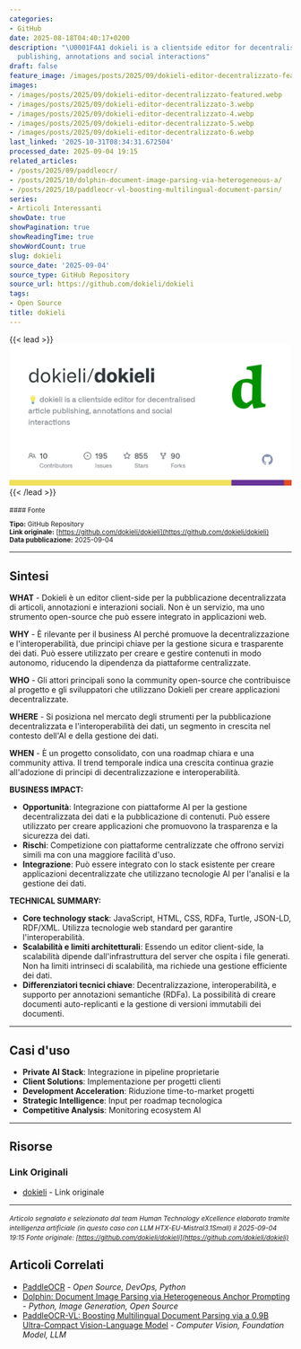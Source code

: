 ```yaml
---
categories:
- GitHub
date: 2025-08-18T04:40:17+0200
description: "\U0001F4A1 dokieli is a clientside editor for decentralised article
  publishing, annotations and social interactions"
draft: false
feature_image: /images/posts/2025/09/dokieli-editor-decentralizzato-featured.webp
images:
- /images/posts/2025/09/dokieli-editor-decentralizzato-featured.webp
- /images/posts/2025/09/dokieli-editor-decentralizzato-3.webp
- /images/posts/2025/09/dokieli-editor-decentralizzato-4.webp
- /images/posts/2025/09/dokieli-editor-decentralizzato-5.webp
- /images/posts/2025/09/dokieli-editor-decentralizzato-6.webp
last_linked: '2025-10-31T08:34:31.672504'
processed_date: 2025-09-04 19:15
related_articles:
- /posts/2025/09/paddleocr/
- /posts/2025/10/dolphin-document-image-parsing-via-heterogeneous-a/
- /posts/2025/10/paddleocr-vl-boosting-multilingual-document-parsin/
series:
- Articoli Interessanti
showDate: true
showPagination: true
showReadingTime: true
showWordCount: true
slug: dokieli
source_date: '2025-09-04'
source_type: GitHub Repository
source_url: https://github.com/dokieli/dokieli
tags:
- Open Source
title: dokieli
---
```


{{< lead >}}
![Featured image](/images/posts/2025/09/dokieli-editor-decentralizzato-featured.webp)
{{< /lead >}}

<small>
#### Fonte

**Tipo:** GitHub Repository  
**Link originale:** [https://github.com/dokieli/dokieli](https://github.com/dokieli/dokieli)  
**Data pubblicazione:** 2025-09-04

</small>

---

## Sintesi

**WHAT** - Dokieli è un editor client-side per la pubblicazione decentralizzata di articoli, annotazioni e interazioni sociali. Non è un servizio, ma uno strumento open-source che può essere integrato in applicazioni web.

**WHY** - È rilevante per il business AI perché promuove la decentralizzazione e l'interoperabilità, due principi chiave per la gestione sicura e trasparente dei dati. Può essere utilizzato per creare e gestire contenuti in modo autonomo, riducendo la dipendenza da piattaforme centralizzate.

**WHO** - Gli attori principali sono la community open-source che contribuisce al progetto e gli sviluppatori che utilizzano Dokieli per creare applicazioni decentralizzate.

**WHERE** - Si posiziona nel mercato degli strumenti per la pubblicazione decentralizzata e l'interoperabilità dei dati, un segmento in crescita nel contesto dell'AI e della gestione dei dati.

**WHEN** - È un progetto consolidato, con una roadmap chiara e una community attiva. Il trend temporale indica una crescita continua grazie all'adozione di principi di decentralizzazione e interoperabilità.

**BUSINESS IMPACT:**
- **Opportunità**: Integrazione con piattaforme AI per la gestione decentralizzata dei dati e la pubblicazione di contenuti. Può essere utilizzato per creare applicazioni che promuovono la trasparenza e la sicurezza dei dati.
- **Rischi**: Competizione con piattaforme centralizzate che offrono servizi simili ma con una maggiore facilità d'uso.
- **Integrazione**: Può essere integrato con lo stack esistente per creare applicazioni decentralizzate che utilizzano tecnologie AI per l'analisi e la gestione dei dati.

**TECHNICAL SUMMARY:**
- **Core technology stack**: JavaScript, HTML, CSS, RDFa, Turtle, JSON-LD, RDF/XML. Utilizza tecnologie web standard per garantire l'interoperabilità.
- **Scalabilità e limiti architetturali**: Essendo un editor client-side, la scalabilità dipende dall'infrastruttura del server che ospita i file generati. Non ha limiti intrinseci di scalabilità, ma richiede una gestione efficiente dei dati.
- **Differenziatori tecnici chiave**: Decentralizzazione, interoperabilità, e supporto per annotazioni semantiche (RDFa). La possibilità di creare documenti auto-replicanti e la gestione di versioni immutabili dei documenti.

---

## Casi d'uso

- **Private AI Stack**: Integrazione in pipeline proprietarie
- **Client Solutions**: Implementazione per progetti clienti
- **Development Acceleration**: Riduzione time-to-market progetti
- **Strategic Intelligence**: Input per roadmap tecnologica
- **Competitive Analysis**: Monitoring ecosystem AI

---



## Risorse

### Link Originali
- [dokieli](https://github.com/dokieli/dokieli) - Link originale


---

*<small>Articolo segnalato e selezionato dal team Human Technology eXcellence elaborato tramite intelligenza artificiale (in questo caso con LLM HTX-EU-Mistral3.1Small) il 2025-09-04 19:15
Fonte originale: [https://github.com/dokieli/dokieli](https://github.com/dokieli/dokieli)</small>*

## Articoli Correlati

- [PaddleOCR](/posts/2025/09/paddleocr/) - *Open Source, DevOps, Python*
- [Dolphin: Document Image Parsing via Heterogeneous Anchor Prompting](/posts/2025/10/dolphin-document-image-parsing-via-heterogeneous-a/) - *Python, Image Generation, Open Source*
- [PaddleOCR-VL: Boosting Multilingual Document Parsing via a 0.9B Ultra-Compact Vision-Language Model](/posts/2025/10/paddleocr-vl-boosting-multilingual-document-parsin/) - *Computer Vision, Foundation Model, LLM*